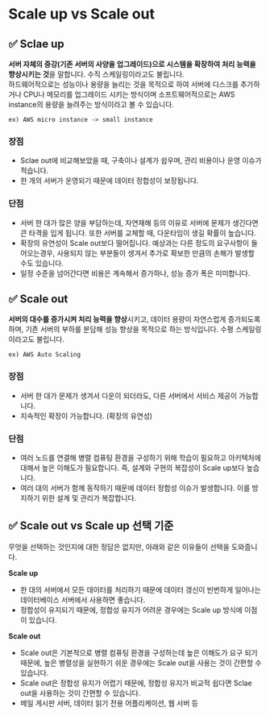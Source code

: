 # Scale up vs Scale out

## ✅ Sclae up

**서버 자체의 증강(기존 서버의 사양을 업그레이드)으로 시스템을 확장하여 처리 능력을 향상시키는 것**을 말합니다. 수직 스케일링이라고도 불립니다.   
하드웨어적으로는 성능이나 용량을 늘리는 것을 목적으로 하여 서버에 디스크를 추가하거나 CPU나 메모리를 업그레이드 시키는 방식이며 소프트웨어적으로는 AWS instance의 용량을 늘려주는 방식이라고 볼 수 있습니다.  

`ex) AWS micro instance -> small instance` 

### 장점

- Sclae out에 비교해보았을 때, 구축이나 설계가 쉽우며, 관리 비용이나 운영 이슈가 적습니다.
- 한 개의 서버가 운영되기 때문에 데이터 정합성이 보장됩니다.

### 단점

- 서버 한 대가 많은 양을 부담하는데, 자연재해 등의 이유로 서버에 문제가 생긴다면 큰 타격을 입게 됩니다. 또한 서버를 교체할 때, 다운타임이 생길 확률이 높습니다.
- 확장의 유연성이 Scale out보다 떨어집니다. 예상과는 다른 정도의 요구사항이 들어오는경우, 사용되지 않는 부분들이 생겨서 추가로 확보한 만큼의 손해가 발생할 수도 있습니다.
- 일정 수준을 넘어간다면 비용은 계속해서 증가하나, 성능 증가 폭은 미미합니다.

## ✅ Scale out

**서버의 대수를 증가시켜 처리 능력을 향상**시키고, 데이터 용량이 자연스럽게 증가되도록 하며, 기존 서버의 부하를 분담해 성능 향상을 목적으로 하는 방식입니다. 수평 스케일링 이라고도 불립니다.

`ex) AWS Auto Scaling`

### 장점

- 서버 한 대가 문제가 생겨서 다운이 되더라도, 다른 서버에서 서비스 제공이 가능합니다.
- 지속적인 확장이 가능합니다. (확장의 유연성)

### 단점

- 여러 노드를 연결해 병렬 컴퓨팅 환경을 구성하기 위해 학습이 필요하고 아키텍처에 대해서 높은 이해도가 필요합니다. 즉, 설계와 구현의 복잡성이 Scale up보다 높습니다.
- 여러 대의 서버가 함께 동작하기 때문에 데이터 정합성 이슈가 발생합니다. 이를 방지하기 위한 설계 및 관리가 복잡합니다.

## ✅ Scale out vs Scale up 선택 기준

무엇을 선택하는 것인지에 대한 정답은 없지만, 아래와 같은 이유들이 선택을 도와줍니다.

**Scale up**

- 한 대의 서버에서 모든 데이터를 처리하기 때문에 데이터 갱신이 빈번하게 일어나는 데이터베이스 서버에서 사용하면 좋습니다.
- 정합성이 유지되기 때문에, 정합성 유지가 어려운 경우에는 Scale up 방식에 이점이 있습니다.

**Scale out**

- Scale out은 기본적으로 병렬 컴퓨팅 환경을 구성하는데 높은 이해도가 요구 되기 때문에, 높은 병렬성을 실현하기 쉬운 경우에는 Scale out을 사용는 것이 간편할 수 있습니다.
- Scale out은 정합성 유지가 어렵기 때문에, 정합성 유지가 비교적 쉽다면 Sclae out을 사용하는 것이 간편할 수 있습니다.
- 메일 게시판 서버, 데이터 읽기 전용 어플리케이션, 웹 서버 등